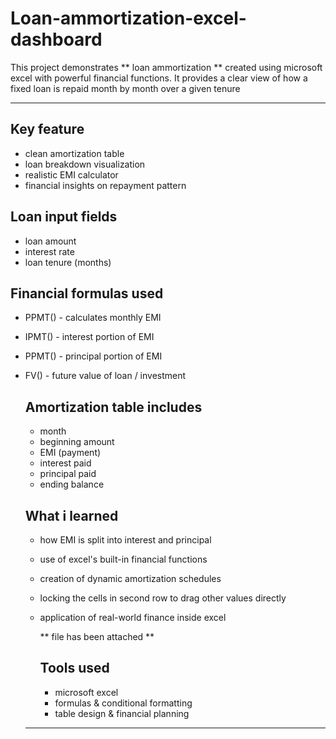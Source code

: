 # Loan-ammortization-excel-dashboard
This project demonstrates ** loan ammortization ** created using microsoft excel with powerful financial functions. It provides a clear view of how a fixed loan is repaid month by month over a given tenure 

---

## Key feature 
- clean amortization table
- loan breakdown visualization
- realistic EMI calculator
- financial insights on repayment pattern 


## Loan input fields 
- loan amount
- interest rate
- loan tenure (months)
  

## Financial formulas used
- PPMT() - calculates monthly EMI
- IPMT() - interest portion of EMI
- PPMT() - principal portion of EMI 
- FV() -  future value of loan / investment


  ## Amortization table includes 
  - month
  - beginning amount
  - EMI (payment)
  - interest paid
  - principal paid
  - ending balance
 

  ## What i learned
  - how EMI is split into interest and principal
  - use of excel's built-in financial functions
  - creation of dynamic amortization schedules
  - locking the cells in second row to drag other values directly 
  - application of real-world finance inside excel
 
    ** file has been attached **

    ## Tools used
    - microsoft excel
    - formulas & conditional formatting
    - table design & financial planning

  ----
      
